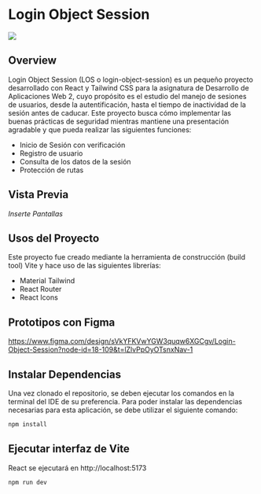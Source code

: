 # Login Object Session

<img src="https://img.shields.io/badge/STATUS-DEVELOPING%20-green">

## Overview

Login Object Session (LOS o login-object-session) es un pequeño proyecto desarrollado con React y Tailwind CSS para la asignatura de Desarrollo de Aplicaciones Web 2, cuyo propósito es el estudio del manejo de sesiones de usuarios, desde la autentificación, hasta el tiempo de inactividad de la sesión antes de caducar. Este proyecto busca cómo implementar las buenas prácticas de seguridad mientras mantiene una presentación agradable y que pueda realizar las siguientes funciones:

- Inicio de Sesión con verificación
- Registro de usuario
- Consulta de los datos de la sesión
- Protección de rutas

## Vista Previa

_Inserte Pantallas_

## Usos del Proyecto

Este proyecto fue creado mediante la herramienta de construcción (build tool) Vite y hace uso de las siguientes librerías:

- Material Tailwind
- React Router
- React Icons

## Prototipos con Figma

https://www.figma.com/design/sVkYFKVwYGW3quqw6XGCgv/Login-Object-Session?node-id=18-109&t=lZlvPpOyOTsnxNav-1

## Instalar Dependencias

Una vez clonado el repositorio, se deben ejecutar los comandos en la terminal del IDE de su preferencia.
Para poder instalar las dependencias necesarias para esta aplicación, se debe utilizar el siguiente comando:

```bash
npm install
```

## Ejecutar interfaz de Vite

React se ejecutará en http://localhost:5173

```bash
npm run dev
```
